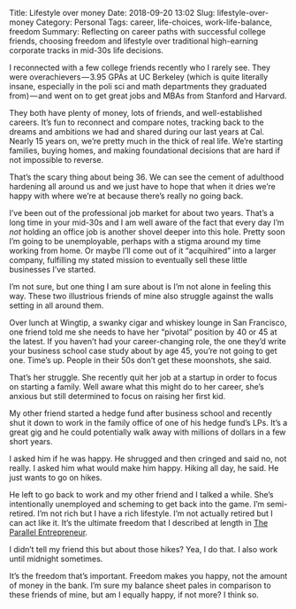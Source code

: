 Title: Lifestyle over money
Date: 2018-09-20 13:02
Slug: lifestyle-over-money
Category: Personal
Tags: career, life-choices, work-life-balance, freedom
Summary: Reflecting on career paths with successful college friends, choosing freedom and lifestyle over traditional high-earning corporate tracks in mid-30s life decisions.

I reconnected with a few college friends recently who I rarely see. They were overachievers — 3.95 GPAs at UC Berkeley (which is quite literally insane, especially in the poli sci and math departments they graduated from) — and went on to get great jobs and MBAs from Stanford and Harvard.

They both have plenty of money, lots of friends, and well-established careers. It’s fun to reconnect and compare notes, tracking back to the dreams and ambitions we had and shared during our last years at Cal. Nearly 15 years on, we’re pretty much in the thick of real life. We’re starting families, buying homes, and making foundational decisions that are hard if not impossible to reverse.

That’s the scary thing about being 36. We can see the cement of adulthood hardening all around us and we just have to hope that when it dries we’re happy with where we’re at because there’s really no going back.

I’ve been out of the professional job market for about two years. That’s a long time in your mid-30s and I am well aware of the fact that every day I’m *not* holding an office job is another shovel deeper into this hole. Pretty soon I’m going to be unemployable, perhaps with a stigma around my time working from home. Or maybe I’ll come out of it “acquihired” into a larger company, fulfilling my stated mission to eventually sell these little businesses I’ve started.

I’m not sure, but one thing I am sure about is I’m not alone in feeling this way. These two illustrious friends of mine also struggle against the walls setting in all around them.

Over lunch at Wingtip, a swanky cigar and whiskey lounge in San Francisco, one friend told me she needs to have her “pivotal” position by 40 or 45 at the latest. If you haven’t had your career-changing role, the one they’d write your business school case study about by age 45, you’re not going to get one. Time’s up. People in their 50s don’t get these moonshots, she said.

That’s her struggle. She recently quit her job at a startup in order to focus on starting a family. Well aware what this might do to her career, she’s anxious but still determined to focus on raising her first kid.

My other friend started a hedge fund after business school and recently shut it down to work in the family office of one of his hedge fund’s LPs. It’s a great gig and he could potentially walk away with millions of dollars in a few short years.

I asked him if he was happy. He shrugged and then cringed and said no, not really. I asked him what would make him happy. Hiking all day, he said. He just wants to go on hikes.

He left to go back to work and my other friend and I talked a while. She’s intentionally unemployed and scheming to get back into the game. I’m semi-retired. I’m not rich but I have a rich lifestyle. I’m not actually retired but I can act like it. It’s the ultimate freedom that I described at length in [The Parallel Entrepreneur](https://www.amazon.com/Parallel-Entrepreneur-start-businesses-keeping-ebook/dp/B07CG8SV5V/).

I didn’t tell my friend this but about those hikes? Yea, I do that. I also work until midnight sometimes. 

It’s the freedom that’s important. Freedom makes you happy, not the amount of money in the bank. I’m sure my balance sheet pales in comparison to these friends of mine, but am I equally happy, if not more? I think so.